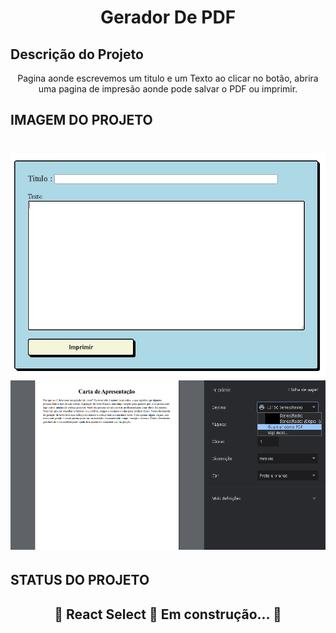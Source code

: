 ## 
<h1 align="center">Gerador De PDF</h1>

## Descrição do Projeto
<p align="center">Pagina aonde escrevemos um titulo e um Texto ao clicar no botão, abrira uma pagina de impresão aonde pode salvar o PDF ou imprimir.</p>


## IMAGEM DO PROJETO
<h1 align="center">
    <img src="https://github.com/RobsonMT2018/projetopdf/blob/main/logo.png"/>
    <img src="https://github.com/RobsonMT2018/projetopdf/blob/main/logo1.png"/>
</h1>




## STATUS DO PROJETO
<h2 align="center"> 
	🚧  React Select 🚀 Em construção...  🚧
</h2>
